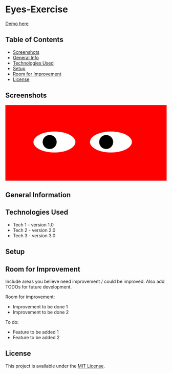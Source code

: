 # Eyes-Exercise

<a href="https://marinela26.github.io/Eyes-Exercise/">Demo here</a>

## Table of Contents
* [Screenshots](#screenshots)
* [General Info](#general-information)
* [Technologies Used](#technologies-used)
* [Setup](#setup)
* [Room for Improvement](#room-for-improvement)
* [License](#license)


## Screenshots

<img src="eyes.png" alt="#" width="#" height="#">

## General Information


## Technologies Used
- Tech 1 - version 1.0
- Tech 2 - version 2.0
- Tech 3 - version 3.0


## Setup


## Room for Improvement
Include areas you believe need improvement / could be improved. Also add TODOs for future development.

Room for improvement:
- Improvement to be done 1
- Improvement to be done 2

To do:
- Feature to be added 1
- Feature to be added 2


 ## License
 
This project is available under the [MIT License](). 
